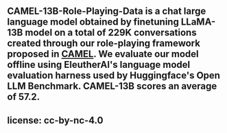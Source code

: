 CAMEL-13B-Role-Playing-Data is a chat large language model obtained by finetuning LLaMA-13B model on a total of 229K conversations created through our role-playing framework proposed in [CAMEL](https://arxiv.org/abs/2303.17760). We evaluate our model offline using EleutherAI's language model evaluation harness used by Huggingface's Open LLM Benchmark. CAMEL-13B scores an average of 57.2.
---
license: cc-by-nc-4.0
---